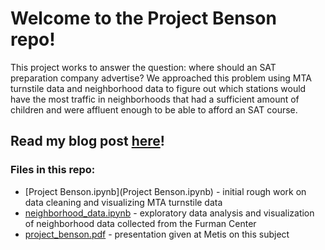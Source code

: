 # Welcome to the Project Benson repo!

This project works to answer the question: where should an SAT preparation company advertise? We approached this problem using MTA turnstile data and neighborhood data to figure out which stations would have the most traffic in neighborhoods that had a sufficient amount of children and were affluent enough to be able to afford an SAT course. 


## Read my blog post [here]!

### Files in this repo:
* [Project Benson.ipynb](Project Benson.ipynb) - initial rough work on data cleaning and visualizing MTA turnstile data
* [neighborhood_data.ipynb](neighborhood_data.ipynb) - exploratory data analysis and visualization of neighborhood data collected from the Furman Center
* [project_benson.pdf](project_benson.pdf) - presentation given at Metis on this subject

[here]:https://medium.com/@obrienjonesm2013/using-mta-turnstile-data-to-optimize-advertising-locations-for-an-sat-preparation-company-5516bdf9d735
